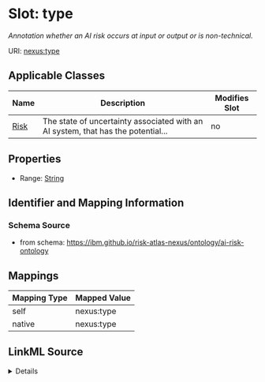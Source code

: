 

# Slot: type


_Annotation whether an AI risk occurs at input or output or is non-technical._





URI: [nexus:type](https://ibm.github.io/risk-atlas-nexus/ontology/type)



<!-- no inheritance hierarchy -->





## Applicable Classes

| Name | Description | Modifies Slot |
| --- | --- | --- |
| [Risk](Risk.md) | The state of uncertainty associated with an AI system, that has the potential... |  no  |







## Properties

* Range: [String](String.md)





## Identifier and Mapping Information







### Schema Source


* from schema: https://ibm.github.io/risk-atlas-nexus/ontology/ai-risk-ontology




## Mappings

| Mapping Type | Mapped Value |
| ---  | ---  |
| self | nexus:type |
| native | nexus:type |




## LinkML Source

<details>
```yaml
name: type
description: Annotation whether an AI risk occurs at input or output or is non-technical.
from_schema: https://ibm.github.io/risk-atlas-nexus/ontology/ai-risk-ontology
rank: 1000
alias: type
owner: Risk
domain_of:
- Risk
range: string

```
</details>